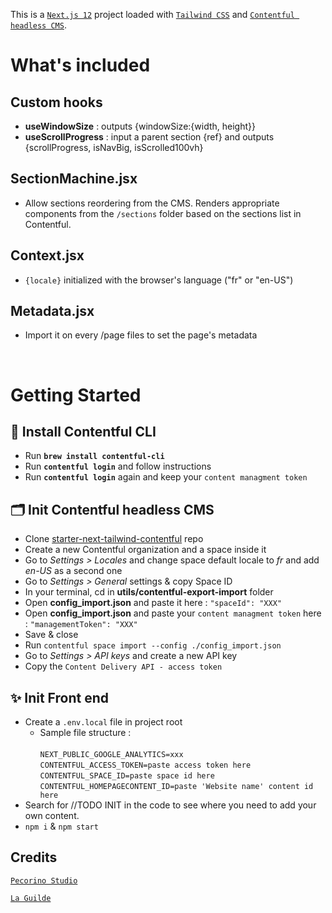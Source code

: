 This is a [`Next.js 12`](https://nextjs.org/) project loaded with [`Tailwind CSS`](https://tailwindcss.com/) and [`Contentful headless CMS`](https://www.contentful.com/).

# What's included

## Custom hooks

- **useWindowSize** : outputs {windowSize:{width, height}}
- **useScrollProgress** : input a parent section {ref} and outputs {scrollProgress, isNavBig, isScrolled100vh}

## SectionMachine.jsx

- Allow sections reordering from the CMS. Renders appropriate components from the `/sections` folder based on the sections list in Contentful.

## Context.jsx

- `{locale}` initialized with the browser's language ("fr" or "en-US")

## Metadata.jsx

- Import it on every /page files to set the page's metadata

<br/>

# Getting Started

## 🤖 Install Contentful CLI

- Run **`brew install contentful-cli`**
- Run **`contentful login`** and follow instructions
- Run **`contentful login`** again and keep your `content managment token`

## 🗂 Init Contentful headless CMS

- Clone [starter-next-tailwind-contentful](https://github.com/cerom/starter-next-tailwind-contentful) repo
- Create a new Contentful organization and a space inside it
- Go to _Settings > Locales_ and change space default locale to _fr_ and add _en-US_ as a second one
- Go to _Settings > General_ settings & copy Space ID
- In your terminal, cd in **utils/contentful-export-import** folder
- Open **config_import.json** and paste it here : `"spaceId": "XXX"`
- Open **config_import.json** and paste your `content managment token` here : `"managementToken": "XXX"`
- Save & close
- Run `contentful space import --config ./config_import.json`
- Go to _Settings > API keys_ and create a new API key
- Copy the `Content Delivery API - access token`

## ✨ Init Front end

- Create a `.env.local` file in project root
  - Sample file structure :<br/><br/>
    `NEXT_PUBLIC_GOOGLE_ANALYTICS=xxx`<br/>
    `CONTENTFUL_ACCESS_TOKEN=paste access token here`<br/>
    `CONTENTFUL_SPACE_ID=paste space id here`<br/>
    `CONTENTFUL_HOMEPAGECONTENT_ID=paste 'Website name' content id here`<br/>
- Search for //TODO INIT in the code to see where you need to add your own content.
- `npm i` & `npm start`

## Credits

[`Pecorino Studio`](https://www.pecorino.studio/)

[`La Guilde`](https://www.laguilde.io/)
